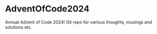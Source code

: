 # AdventOfCode2024
Annual Advent of Code 2024! Git repo for various thoughts, musings and solutions etc.
